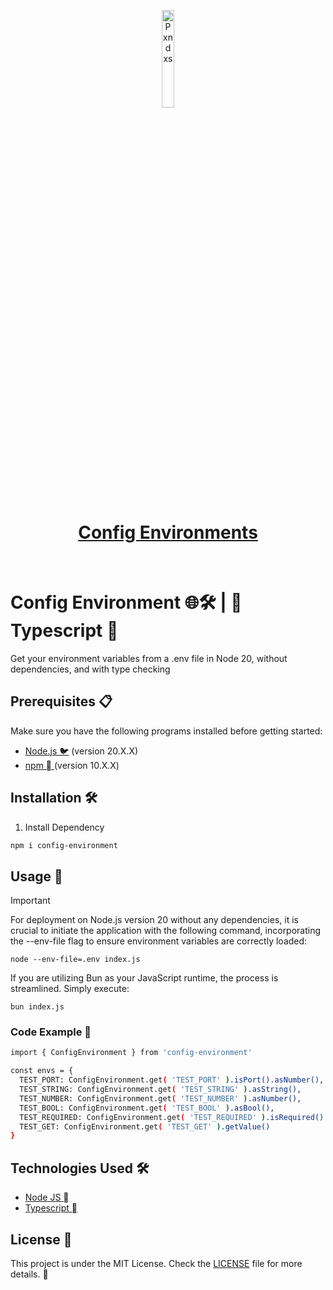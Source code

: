 <p align="center">
    <a href="https://github.com/pxnditxyr/config-environment">
        <img width="20%" src="https://remind-me-plz.netlify.app/yuki.svg" alt="Pxndxs" />
        <h1 align="center"> Config Environments </h1>
    </a>
</p>
</br>

# Config Environment 🌐🛠️ |  Typescript  

Get your environment variables from a .env file in Node 20, without dependencies, and with type checking

## Prerequisites 📋

Make sure you have the following programs installed before getting started:

- [Node.js 🐦](https://nodejs.org/) (version 20.X.X)
- [npm  ](https://www.npmjs.com/) (version 10.X.X)

## Installation 🛠️

1. Install Dependency

```bash
npm i config-environment
```

## Usage 🚀

> [!IMPORTANT]
> For deployment on Node.js version 20 without any dependencies, it is crucial to initiate the application with the following command, incorporating the --env-file flag to ensure environment variables are correctly loaded:
>
> ```
> node --env-file=.env index.js
> ```
> If you are utilizing Bun as your JavaScript runtime, the process is streamlined. Simply execute:
> ```
> bun index.js
> ```

### Code Example 🐼

```bash
import { ConfigEnvironment } from 'config-environment'

const envs = {
  TEST_PORT: ConfigEnvironment.get( 'TEST_PORT' ).isPort().asNumber(),
  TEST_STRING: ConfigEnvironment.get( 'TEST_STRING' ).asString(),
  TEST_NUMBER: ConfigEnvironment.get( 'TEST_NUMBER' ).asNumber(),
  TEST_BOOL: ConfigEnvironment.get( 'TEST_BOOL' ).asBool(),
  TEST_REQUIRED: ConfigEnvironment.get( 'TEST_REQUIRED' ).isRequired().asString(),
  TEST_GET: ConfigEnvironment.get( 'TEST_GET' ).getValue()
}
```


## Technologies Used 🛠️

- [Node JS  ](https://nodejs.org/)
- [Typescript  ](https://www.typescriptlang.org/)

## License 📄

This project is under the MIT License. Check the [LICENSE](LICENSE) file for more details. 📜
